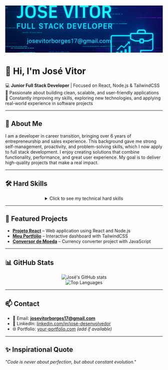 <p align="center">
  <img src="https://raw.githubusercontent.com/josevitor17/Resumo-Profissonal/3cb803ca8a9f95c2d843e3fd5d006ec9cd478b4d/capafull.png" 
       alt="Banner" 
       width="100%" 
       style="max-height: 150px; object-fit: cover;"/>
</p>

# 👋 Hi, I'm José Vitor

💻 **Junior Full Stack Developer** | Focused on React, Node.js & TailwindCSS  
🚀 Passionate about building clean, scalable, and user-friendly applications  
🌱 Constantly improving my skills, exploring new technologies, and applying real-world experience in software projects  

---

## 📝 About Me
I am a developer in career transition, bringing over 6 years of entrepreneurship and sales experience. This background gave me strong self-management, proactivity, and problem-solving skills, which I now apply to full stack development. I enjoy creating solutions that combine functionality, performance, and great user experience. My goal is to deliver high-quality projects that make a real impact.

---

## 🛠️ Hard Skills
<div align="center">

<details>
<summary>Click to see my technical hard skills </summary>

<div style="display: flex; overflow-x: auto; gap: 10px; padding: 10px;">
  <img src="https://img.shields.io/badge/HTML5-E34F26?style=for-the-badge&logo=html5&logoColor=white" alt="HTML5">
  <img src="https://img.shields.io/badge/CSS3-1572B6?style=for-the-badge&logo=css3&logoColor=white" alt="CSS3">
  <img src="https://img.shields.io/badge/JavaScript-F7DF1E?style=for-the-badge&logo=javascript&logoColor=black" alt="JavaScript">
  <img src="https://img.shields.io/badge/React-20232A?style=for-the-badge&logo=react&logoColor=61DAFB" alt="React">
  <img src="https://img.shields.io/badge/Node.js-43853D?style=for-the-badge&logo=node.js&logoColor=white" alt="Node.js">
  <img src="https://img.shields.io/badge/Tailwind_CSS-38B2AC?style=for-the-badge&logo=tailwind-css&logoColor=white" alt="TailwindCSS">
  <img src="https://img.shields.io/badge/Git-F05032?style=for-the-badge&logo=git&logoColor=white" alt="Git">
  <img src="https://img.shields.io/badge/VS_Code-007ACC?style=for-the-badge&logo=visual-studio-code&logoColor=white" alt="VS Code">
</div>
</details>

</div>

---

## 🚀 Featured Projects
- **[Projeto React](https://josevitor17.github.io/projeto-react/)** – Web application using React and Node.js  
- **[Meu Portfólio](https://josevitor17.github.io/Meu-Portifolio/)** – Interactive dashboard with TailwindCSS  
- **[Conversor de Moeda](https://josevitor17.github.io/Conversor-De-Moeda/)** – Currency converter project with JavaScript  

---

## 📊 GitHub Stats
<div align="center">

![José's GitHub stats](https://github-readme-stats.vercel.app/api?username=josevitorWeb&show_icons=true&theme=radical)  
![Top Languages](https://github-readme-stats.vercel.app/api/top-langs/?username=josevitorWeb&layout=compact&theme=radical)  

</div>

---

## 📫 Contact
- 📧 Email: **josevitorborges17@gmail.com**  
- 💼 LinkedIn: [linkedin.com/in/josé-desenvolvedor](https://linkedin.com/in/josé-desenvolvedor)  
- 🌐 Portfolio: [your-portfolio.com](https://your-portfolio.com) *(add if available)*  

---

## ✨ Inspirational Quote
*"Code is never about perfection, but about constant evolution."*

